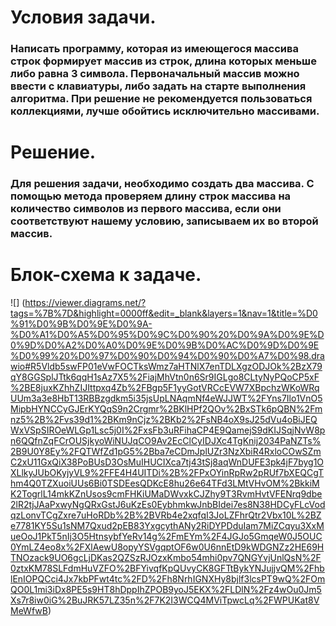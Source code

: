 # Условия задачи.

### Написать программу, которая из имеющегося массива строк формирует массив из строк, длина которых меньше либо равна 3 символа. Первоначальный массив можно ввести с клавиатуры, либо задать на старте выполнения алгоритма. При решение не рекомендуется пользоваться коллекциями, лучше обойтись исключительно массивами.

# Решение. 

### Для решения задачи, необходимо создать два массива. С помощью метода проверяем длину строк массива на количество символов из первого массива, если они соответствуют нашему условию, записываем их во второй массив.

# Блок-схема к задаче.

![] (https://viewer.diagrams.net/?tags=%7B%7D&highlight=0000ff&edit=_blank&layers=1&nav=1&title=%D0%91%D0%9B%D0%9E%D0%9A-%D0%A1%D0%A5%D0%95%D0%9C%D0%90%20%D0%9A%D0%9E%D0%9D%D0%A2%D0%A0%D0%9E%D0%9B%D0%AC%D0%9D%D0%9E%D0%99%20%D0%97%D0%90%D0%94%D0%90%D0%A7%D0%98.drawio#R5Vldb5swFP01eVwFOCTksWmz7aHTNlX7enTDLXgzODJOk%2BzX79qY8GGSplJTtk6qqH1sAz7X5%2FiajMhVtn0n6Sr9IGLgo8CLtyNyPQoCP5xF%2BE8juxKZhhZIJIttpxq4Zb%2FBgp5F1yyGotVRCcEVW7XBpchzWKoWRqUUm3a3e8HbT13RBBzgdkm5i35jsUpLNAqmNf4eWJJWT%2FYns7Ilo1VnO5MipbHYNCCyGJErKYQqS9n2Crgmr%2BKlHPf2QOv%2BxSTk6pQBN%2Fmnz5%2B%2Fvs39d1%2BKm9nCjz%2BKb2%2FsNB4oX9sJ25dVu4oBiJEQWxVSpSIROeWLGp1Lsc5j0I%2FxsFb3uRFihaCP4E9QamejS9dKIJSqjNvW8pn6QQfnZqFCrOUSjkyoWiNUJqCO9Av2EcClCyIDJXc4TgKnij2034PaNZTs%2B9U0Y8Ey%2FQTWfZd1pG5%2Bba7eCDmJplUZr3NzXbiR4RxloCOwSZmC2xU11GxQiX38PoBUsD3OsMuIHUCIXca7tj43tSj8aqWnDUFE3pk4jF7byg1OXLlkyJUbOKyjyVL9%2FFE4H4UITDi%2B%2FPxOYinRpRw2pRUf7bXEQCgThm4Q0TZXuoiUUs6Bi0TSDEesQDKcE8hu26e64TFd3LMtVHvOM%2BkkiMK2TogrlL14mkKZnUsos9cmFHKiUMaDWvxkCJZhy9T3RvmHvtVFENrq9dbe2lR2tjJAaPxwyNgQRxGstJ6uKzEs0EybhmkwJnbBIdei7es8N38HDCyFLcVodqzLonvTCgZxre7uHoRDb%2B%2BVRb4e2xqfqI3JoLZFhrQtr2Vbx10L%2BZe7781KY5Su1sNM7Qxud2pEB83YxgcythANy2RiDYPDduIam7MiZCqyu3XxMueOoJ1PkT5nIj3O5HtnsybfYeRv14g%2FmEYm%2F4JGJo5GmqeW0J5OUC0YmLZ4eo8x%2FXlAewU8opyYSVgqptOF6w0U6nnEtD9kWDGNZz2HE69HTNOzack9UO6gcLjDKas2QZSzRJOzxKmbo54mhi0pv7QNGYvjUnlQsN%2F0ztxKM78SLFdmHuVZFO%2BFYivqfKpQUvyCK8GFTtBykYNJujjvQM%2FhblEnIOPQCci4Jx7kbPFwt4tc%2FD%2Fh8NrhIGNXHy8bjlf3lcsPT9wQ%2FOmQO0L1mi3iDx8PE5s9HT8hDppIhZPOB9yoJ5EKX%2FLDlN%2Fz4wOu0Jm5Xs7r8iw0iG%2BuJRK57LZ35n%2F7K2I3WCQ4MViTpwcLq%2FWPUKat8VMeWfwB)
